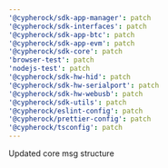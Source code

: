 ```yaml
---
'@cypherock/sdk-app-manager': patch
'@cypherock/sdk-interfaces': patch
'@cypherock/sdk-app-btc': patch
'@cypherock/sdk-app-evm': patch
'@cypherock/sdk-core': patch
'browser-test': patch
'nodejs-test': patch
'@cypherock/sdk-hw-hid': patch
'@cypherock/sdk-hw-serialport': patch
'@cypherock/sdk-hw-webusb': patch
'@cypherock/sdk-utils': patch
'@cypherock/eslint-config': patch
'@cypherock/prettier-config': patch
'@cypherock/tsconfig': patch
---
```


Updated core msg structure
